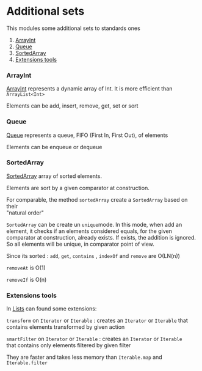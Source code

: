 # Additional sets

This modules some additional sets to standards ones

1. [ArrayInt](#arrayint)
2. [Queue](#queue)
3. [SortedArray](#sortedarray)
4. [Extensions tools](#extensions-tools)

### ArrayInt

[ArrayInt](../main/java/fr/jhelp/lists/ArrayInt.kt) represents a dynamic
array of Int. It is more efficient than `ArrayList<Int>`

Elements can be add, insert, remove, get, set  or sort

### Queue

[Queue](../main/java/fr/jhelp/lists/Queue.kt) represents a queue,
FIFO (First In, First Out), of elements

Elements can be enqueue or dequeue

### SortedArray

[SortedArray](../main/java/fr/jhelp/lists/SortedArray.kt) array of sorted elements.

Elements are sort by a given comparator at construction.

For comparable, the method `sortedArray` create a `SortedArray` based on their  
"natural order"

`SortedArray` can be create un `unique`mode. In this mode, when add an element,
it checks if an elements considered equals, for the given comparator at construction,
already exists. If exists, the addition is ignored. So all elements will be unique,
in comparator point of view.

Since its sorted : `add`, `get`, `contains` , `indexOf` and `remove` are O(LN(n))

`removeAt` is O(1)

`removeIf` is O(n)

### Extensions tools

In [Lists](../main/java/fr/jhelp/lists/Lists.kt) can found some extensions:

`transform` on `Iterator` or `Iterable` : creates an `Iterator` or `Iterable`
that contains elements transformed by given action

`smartFilter` on `Iterator` or `Iterable` : creates an `Iterator` or `Iterable`  
that contains only elements filtered by given filter

They are faster and takes less memory than `Iterable.map` and `Iterable.filter`

